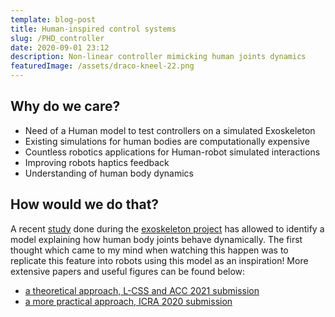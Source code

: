 ```yaml
---
template: blog-post
title: Human-inspired control systems
slug: /PHD_controller
date: 2020-09-01 23:12
description: Non-linear controller mimicking human joints dynamics
featuredImage: /assets/draco-kneel-22.png
---
```

<!--StartFragment-->

## Why do we care?

* Need of a Human model to test controllers on a simulated Exoskeleton
* Existing simulations for human bodies are computationally expensive
* Countless robotics applications for Human-robot simulated interactions
* Improving robots haptics feedback
* Understanding of human body dynamics

## How would we do that?

A recent [study](https://arxiv.org/abs/1809.10560) done during the [exoskeleton project](https://nicolas-robotics-portfolio.netlify.app/exoskeleton) has allowed to identify a model explaining how human body joints behave dynamically. The first thought which came to my mind when watching this happen was to replicate this feature into robots using this model as an inspiration! More extensive papers and useful figures can be found below:

* [a theoretical approach, L-CSS and ACC 2021 submission](https://nicolas-robotics-portfolio-temp.netlify.app/static/be528f1a600b94e60ec2c7b4bfc85ba8/a_theoretical_approach_L-CSS_and_ACC2021_submission.pdf)
* [a more practical approach, ICRA 2020 submission](https://nicolas-robotics-portfolio-temp.netlify.app/static/4a53ef2ec0caac4ad8bc95a8f2e879a0/a_more_practical_approach_ICRA%202020_submission.pdf)

<!--EndFragment-->